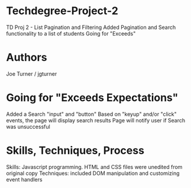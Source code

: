 # Techdegree-Project-2
 TD Proj 2 - List Pagination and Filtering
 Added Pagination and Search functionality to a list of students
 Going for "Exceeds"


# Authors
Joe Turner / jgturner

# Going for "Exceeds Expectations"
 Added a Search "input" and "button"
 Based on "keyup" and/or "click" events, the page will display search results
 Page will notify user if Search was unsuccessful

# Skills, Techniques, Process
 Skills: Javascript programming. HTML and CSS files were unedited from original copy
 Techniques: included DOM manipulation and customizing event handlers

